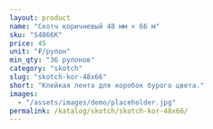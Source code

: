 ```yaml
---
layout: product
name: "Скотч коричневый 48 мм × 66 м"
sku: "S4866K"
price: 45
unit: "₽/рулон"
min_qty: "36 рулонов"
category: "skotch"
slug: "skotch-kor-48x66"
short: "Клейкая лента для коробок бурого цвета."
images:
  - "/assets/images/demo/placeholder.jpg"
permalink: /katalog/skotch/skotch-kor-48x66/
---
```

